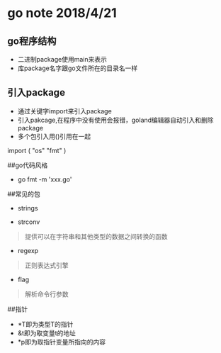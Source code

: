 # go note 2018/4/21


## go程序结构
- 二进制package使用main来表示
- 库package名字跟go文件所在的目录名一样

## 引入package
- 通过关键字import来引入package
- 引入pakcage,在程序中没有使用会报错，goland编辑器自动引入和删除package
- 多个包引入用()引用在一起
> 
import (
	"os"
	"fmt"
)

##go代码风格
-  go fmt -m 'xxx.go'


##常见的包

- strings

- strconv
> 提供可以在字符串和其他类型的数据之间转换的函数

- regexp
> 正则表达式引擎

- flag
> 解析命令行参数

##指针
- *T即为类型T的指针
- &t即为取变量t的地址
- *p即为取指针变量所指向的内容

















